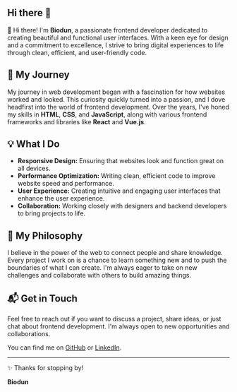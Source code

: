 ## Hi there 👋

🌟 Hi there! I'm **Biodun**, a passionate frontend developer dedicated to creating beautiful and functional user interfaces. With a keen eye for design and a commitment to excellence, I strive to bring digital experiences to life through clean, efficient, and user-friendly code.

## 🌱 My Journey

My journey in web development began with a fascination for how websites worked and looked. This curiosity quickly turned into a passion, and I dove headfirst into the world of frontend development. Over the years, I've honed my skills in **HTML**, **CSS**, and **JavaScript**, along with various frontend frameworks and libraries like **React** and **Vue.js**.

## 💡 What I Do

- **Responsive Design:** Ensuring that websites look and function great on all devices.
- **Performance Optimization:** Writing clean, efficient code to improve website speed and performance.
- **User Experience:** Creating intuitive and engaging user interfaces that enhance the user experience.
- **Collaboration:** Working closely with designers and backend developers to bring projects to life.

## 🎨 My Philosophy

I believe in the power of the web to connect people and share knowledge. Every project I work on is a chance to learn something new and to push the boundaries of what I can create. I'm always eager to take on new challenges and collaborate with others to build amazing things.

## 📬 Get in Touch

Feel free to reach out if you want to discuss a project, share ideas, or just chat about frontend development. I'm always open to new opportunities and collaborations.

You can find me on [GitHub](https://github.com/yourusername) or [LinkedIn](https://linkedin.com/in/yourusername).

---

✨ Thanks for stopping by!

**Biodun**
